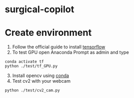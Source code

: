 # surgical-copilot

# Create environment
1. Follow the official guide to install [tensorflow](https://www.tensorflow.org/install/pip)
2. To test GPU open Anaconda Prompt as admin and type
```
conda activate tf
python ./test/tf_GPU.py

```
3. Install opencv using [conda](https://anaconda.org/conda-forge/opencv)
4. Test cv2 with your webcam
```
python ./test/cv2_cam.py
``` 